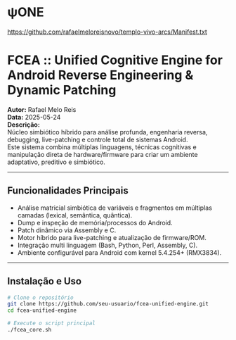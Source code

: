 # ψONE
https://github.com/rafaelmeloreisnovo/templo-vivo-arcs/Manifest.txt
# FCEA :: Unified Cognitive Engine for Android Reverse Engineering & Dynamic Patching

**Autor:** Rafael Melo Reis  
**Data:** 2025-05-24  
**Descrição:**  
Núcleo simbiótico híbrido para análise profunda, engenharia reversa, debugging, live-patching e controle total de sistemas Android.  
Este sistema combina múltiplas linguagens, técnicas cognitivas e manipulação direta de hardware/firmware para criar um ambiente adaptativo, preditivo e simbiótico.

---

## Funcionalidades Principais

- Análise matricial simbiótica de variáveis e fragmentos em múltiplas camadas (lexical, semântica, quântica).
- Dump e inspeção de memória/processos do Android.
- Patch dinâmico via Assembly e C.
- Motor híbrido para live-patching e atualização de firmware/ROM.
- Integração multi linguagem (Bash, Python, Perl, Assembly, C).
- Ambiente configurável para Android com kernel 5.4.254+ (RMX3834).

---

## Instalação e Uso

```bash
# Clone o repositório
git clone https://github.com/seu-usuario/fcea-unified-engine.git
cd fcea-unified-engine

# Execute o script principal
./fcea_core.sh
